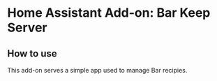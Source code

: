 # Home Assistant Add-on: Bar Keep Server

## How to use

This add-on serves a simple app used to manage Bar recipies.
